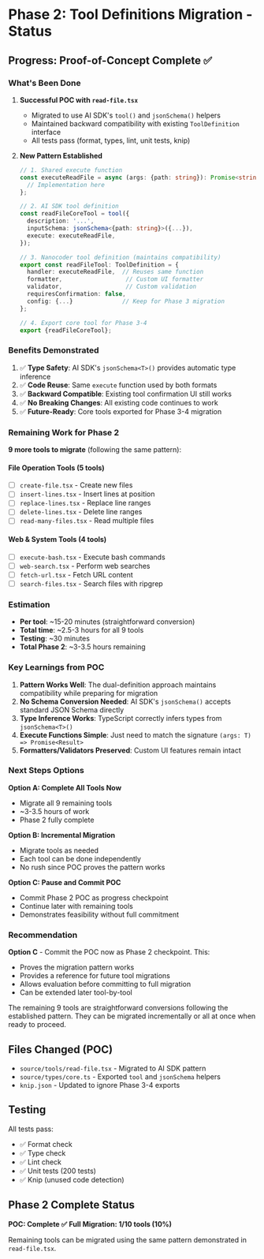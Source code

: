 # Phase 2: Tool Definitions Migration - Status

## Progress: Proof-of-Concept Complete ✅

### What's Been Done

1. **Successful POC with `read-file.tsx`**
   - Migrated to use AI SDK's `tool()` and `jsonSchema()` helpers
   - Maintained backward compatibility with existing `ToolDefinition` interface
   - All tests pass (format, types, lint, unit tests, knip)

2. **New Pattern Established**
   ```typescript
   // 1. Shared execute function
   const executeReadFile = async (args: {path: string}): Promise<string> => {
     // Implementation here
   };

   // 2. AI SDK tool definition
   const readFileCoreTool = tool({
     description: '...',
     inputSchema: jsonSchema<{path: string}>({...}),
     execute: executeReadFile,
   });

   // 3. Nanocoder tool definition (maintains compatibility)
   export const readFileTool: ToolDefinition = {
     handler: executeReadFile,  // Reuses same function
     formatter,                  // Custom UI formatter
     validator,                  // Custom validation
     requiresConfirmation: false,
     config: {...}              // Keep for Phase 3 migration
   };

   // 4. Export core tool for Phase 3-4
   export {readFileCoreTool};
   ```

### Benefits Demonstrated

1. ✅ **Type Safety**: AI SDK's `jsonSchema<T>()` provides automatic type inference
2. ✅ **Code Reuse**: Same `execute` function used by both formats
3. ✅ **Backward Compatible**: Existing tool confirmation UI still works
4. ✅ **No Breaking Changes**: All existing code continues to work
5. ✅ **Future-Ready**: Core tools exported for Phase 3-4 migration

### Remaining Work for Phase 2

**9 more tools to migrate** (following the same pattern):

#### File Operation Tools (5 tools)
- [ ] `create-file.tsx` - Create new files
- [ ] `insert-lines.tsx` - Insert lines at position
- [ ] `replace-lines.tsx` - Replace line ranges
- [ ] `delete-lines.tsx` - Delete line ranges
- [ ] `read-many-files.tsx` - Read multiple files

#### Web & System Tools (4 tools)
- [ ] `execute-bash.tsx` - Execute bash commands
- [ ] `web-search.tsx` - Perform web searches
- [ ] `fetch-url.tsx` - Fetch URL content
- [ ] `search-files.tsx` - Search files with ripgrep

### Estimation

- **Per tool**: ~15-20 minutes (straightforward conversion)
- **Total time**: ~2.5-3 hours for all 9 tools
- **Testing**: ~30 minutes
- **Total Phase 2**: ~3-3.5 hours remaining

### Key Learnings from POC

1. **Pattern Works Well**: The dual-definition approach maintains compatibility while preparing for migration
2. **No Schema Conversion Needed**: AI SDK's `jsonSchema()` accepts standard JSON Schema directly
3. **Type Inference Works**: TypeScript correctly infers types from `jsonSchema<T>()`
4. **Execute Functions Simple**: Just need to match the signature `(args: T) => Promise<Result>`
5. **Formatters/Validators Preserved**: Custom UI features remain intact

### Next Steps Options

**Option A: Complete All Tools Now**
- Migrate all 9 remaining tools
- ~3-3.5 hours of work
- Phase 2 fully complete

**Option B: Incremental Migration**
- Migrate tools as needed
- Each tool can be done independently
- No rush since POC proves the pattern works

**Option C: Pause and Commit POC**
- Commit Phase 2 POC as progress checkpoint
- Continue later with remaining tools
- Demonstrates feasibility without full commitment

### Recommendation

**Option C** - Commit the POC now as Phase 2 checkpoint. This:
- Proves the migration pattern works
- Provides a reference for future tool migrations
- Allows evaluation before committing to full migration
- Can be extended later tool-by-tool

The remaining 9 tools are straightforward conversions following the established pattern. They can be migrated incrementally or all at once when ready to proceed.

## Files Changed (POC)

- `source/tools/read-file.tsx` - Migrated to AI SDK pattern
- `source/types/core.ts` - Exported `tool` and `jsonSchema` helpers
- `knip.json` - Updated to ignore Phase 3-4 exports

## Testing

All tests pass:
- ✅ Format check
- ✅ Type check
- ✅ Lint check
- ✅ Unit tests (200 tests)
- ✅ Knip (unused code detection)

## Phase 2 Complete Status

**POC: Complete ✅**
**Full Migration: 1/10 tools (10%)**

Remaining tools can be migrated using the same pattern demonstrated in `read-file.tsx`.
